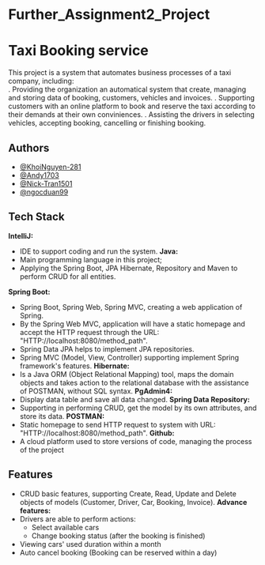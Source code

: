 # Further_Assignment2_Project
# Taxi Booking service

This project is a system that automates business processes of a taxi company, including:  
. Providing the organization an automatical system that create, managing and storing data of booking, customers, vehicles and invoices. 
. Supporting customers with an online platform to book and reserve the taxi according to their demands at their own conviniences.
. Assisting the drivers in selecting vehicles, accepting booking, cancelling or finishing booking.

## Authors

- [@KhoiNguyen-281](https://github.com/KhoiNguyen-281)
- [@Andy1703](https://github.com/Andy1703)
- [@Nick-Tran1501](https://github.com/Nick-Tran1501)
- [@ngocduan99](https://github.com/ngocduan99)


## Tech Stack

**IntelliJ:**
- IDE to support coding and run the system.
**Java:** 
- Main programming language in this project;
- Applying the Spring Boot, JPA Hibernate, Repository and Maven to perform CRUD for all entities.

**Spring Boot:** 
- Spring Boot, Spring Web, Spring MVC, creating a web application of Spring.
- By the Spring Web MVC, application will have a static homepage and accept the HTTP request through the URL: "HTTP://localhost:8080/method_path".
- Spring Data JPA helps to implement JPA repositories.
- Spring MVC (Model, View, Controller) supporting implement Spring framework's features.
**Hibernate:**
- Is a Java ORM (Object Relational Mapping) tool, maps the domain objects and takes action to the relational database with the assistance of POSTMAN, without SQL syntax.
**PgAdmin4:**
- Display data table and save all data changed.
**Spring Data Repository:**
- Supporting in performing CRUD, get the model by its own attributes, and store its data.
**POSTMAN:**
- Static homepage to send HTTP request to system with URL: "HTTP://localhost:8080/method_path".
**Github:**
- A cloud platform used to store versions of code, managing the process of the project
## Features

- CRUD basic features, supporting Create, Read, Update and Delete objects of models (Customer, Driver, Car, Booking, Invoice).
**Advance features:**
- Drivers are able to perform actions: 
    - Select available cars
    - Change booking status (after the booking is finished)
- Viewing cars' used duration within a month
- Auto cancel booking (Booking can be reserved within a day)

